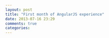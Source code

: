 ```yaml
---
layout: post
title: "First month of AngularJS experience"
date: 2013-07-16 23:29
comments: true
categories: 
---
```

